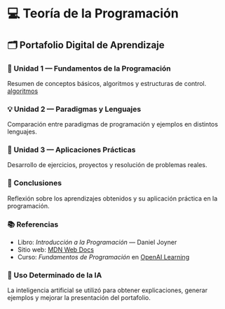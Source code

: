 # 💻 Teoría de la Programación
## 🗂️ Portafolio Digital de Aprendizaje

### 📘 Unidad 1 — Fundamentos de la Programación
Resumen de conceptos básicos, algoritmos y estructuras de control.
[algoritmos](unidad.md)

### 💡 Unidad 2 — Paradigmas y Lenguajes
Comparación entre paradigmas de programación y ejemplos en distintos lenguajes.

### 🧩 Unidad 3 — Aplicaciones Prácticas
Desarrollo de ejercicios, proyectos y resolución de problemas reales.

### 🧠 Conclusiones
Reflexión sobre los aprendizajes obtenidos y su aplicación práctica en la programación.

### 📚 Referencias
- Libro: *Introducción a la Programación* — Daniel Joyner  
- Sitio web: [MDN Web Docs](https://developer.mozilla.org/es/)  
- Curso: *Fundamentos de Programación* en [OpenAI Learning](https://openai.com/learn)

### 🤖 Uso Determinado de la IA
La inteligencia artificial se utilizó para obtener explicaciones, generar ejemplos y mejorar la presentación del portafolio.
